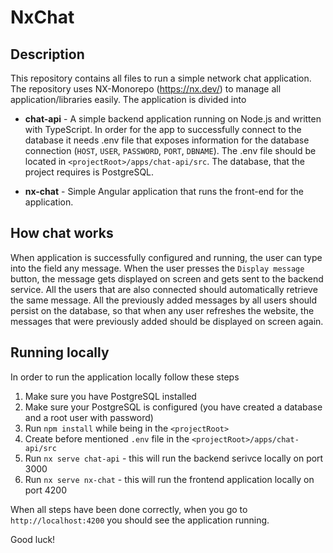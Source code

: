 # NxChat

## Description

This repository contains all files to run a simple network chat application. The repository uses NX-Monorepo (https://nx.dev/) to manage all application/libraries easily. The application is divided into

- **chat-api** - A simple backend application running on Node.js and written with TypeScript. In order for the app to successfully connect to the database it needs .env file that exposes information for the database connection (`HOST`, `USER`, `PASSWORD`, `PORT`, `DBNAME`). The .env file should be located in `<projectRoot>/apps/chat-api/src`. The database, that the project requires is PostgreSQL.

- **nx-chat** - Simple Angular application that runs the front-end for the application.

## How chat works

When application is successfully configured and running, the user can type into the field any message. When the user presses the `Display message` button, the message gets displayed on screen and gets sent to the backend service. All the users that are also connected should automatically retrieve the same message. All the previously added messages by all users should persist on the database, so that when any user refreshes the website, the messages that were previously added should be displayed on screen again. 

## Running locally

In order to run the application locally follow these steps

1) Make sure you have PostgreSQL installed
2) Make sure your PostgreSQL is configured (you have created a database and a root user with password)
3) Run `npm install` while being in the `<projectRoot>`
4) Create before mentioned `.env` file in the `<projectRoot>/apps/chat-api/src`
5) Run `nx serve chat-api` - this will run the backend serivce locally on port 3000
6) Run `nx serve nx-chat` - this will run the frontend application locally on port 4200

When all steps have been done correctly, when you go to `http://localhost:4200` you should see the application running.

Good luck!